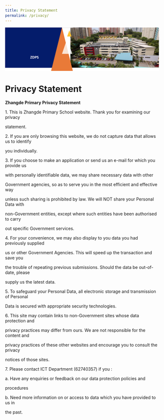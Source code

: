 ```yaml
---
title: Privacy Statement
permalink: /privacy/
---
```

![](/images/ZDPS.png)

Privacy Statement
=================

<b>Zhangde Primary Privacy Statement</b>

  

1\. This is Zhangde Primary School website. Thank you for examining our privacy

statement.

  

2\. If you are only browsing this website, we do not capture data that allows us to identify

you individually.

  

3\. If you choose to make an application or send us an e-mail for which you provide us

with personally identifiable data, we may share necessary data with other

Government agencies, so as to serve you in the most efficient and effective way

unless such sharing is prohibited by law. We will NOT share your Personal Data with

non-Government entities, except where such entities have been authorised to carry

out specific Government services.

  

4\. For your convenience, we may also display to you data you had previously supplied

us or other Government Agencies. This will speed up the transaction and save you

the trouble of repeating previous submissions. Should the data be out-of-date, please

supply us the latest data.

  

5\. To safeguard your Personal Data, all electronic storage and transmission of Personal

Data is secured with appropriate security technologies.

  

6\. This site may contain links to non-Government sites whose data protection and

privacy practices may differ from ours. We are not responsible for the content and

privacy practices of these other websites and encourage you to consult the privacy

notices of those sites.

  

7\. Please contact ICT Department (62740357) if you :

a. Have any enquiries or feedback on our data protection policies and

procedures

b. Need more information on or access to data which you have provided to us in

the past.